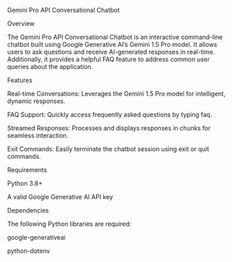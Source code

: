 Gemini Pro API Conversational Chatbot

Overview

The Gemini Pro API Conversational Chatbot is an interactive command-line chatbot built using Google Generative AI’s Gemini 1.5 Pro model. It allows users to ask questions and receive AI-generated responses in real-time. Additionally, it provides a helpful FAQ feature to address common user queries about the application.

Features

Real-time Conversations: Leverages the Gemini 1.5 Pro model for intelligent, dynamic responses.

FAQ Support: Quickly access frequently asked questions by typing faq.

Streamed Responses: Processes and displays responses in chunks for seamless interaction.

Exit Commands: Easily terminate the chatbot session using exit or quit commands.

Requirements

Python 3.8+

A valid Google Generative AI API key

Dependencies

The following Python libraries are required:

google-generativeai

python-dotenv
